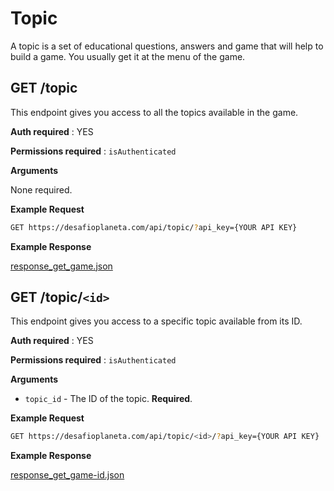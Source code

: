 # Topic

A topic is a set of educational questions, answers and game that will help to build a game. You usually get it at the menu of the game.


GET /topic
---

This endpoint gives you access to all the topics available in the game.

**Auth required** : YES

**Permissions required** : `isAuthenticated`

**Arguments**

None required.

**Example Request**

```bash
GET https://desafioplaneta.com/api/topic/?api_key={YOUR API KEY}
```

**Example Response**

[response_get_game.json](responses/response_get_topic.json)


GET /topic/`<id>`
---

This endpoint gives you access to a specific topic available from its ID.

**Auth required** : YES

**Permissions required** : `isAuthenticated`

**Arguments**

* `topic_id` - The ID of the topic. **Required**.

**Example Request**

```bash
GET https://desafioplaneta.com/api/topic/<id>/?api_key={YOUR API KEY}
```

**Example Response**

[response_get_game-id.json](responses/response_get_topic-id.json)